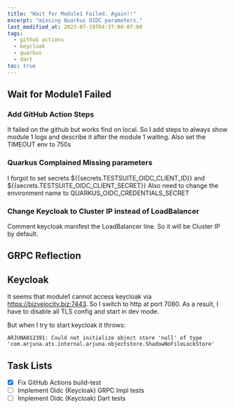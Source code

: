 ```yaml
---
title: "Wait for Module1 Failed. Again!!"
excerpt: "missing Quarkus OIDC parameters."
last_modified_at: 2023-07-19T04:37:00-07:00
tags: 
  - github actions
  - keycloak
  - quarkus
  - dart
toc: true
---
```


## Wait for Module1 Failed

### Add GitHub Action Steps 
It failed on the github but works find on local. So I add steps to always show module 1 logs and describe it after the module 1 waiting.
Also set the TIMEOUT env to 750s

### Quarkus Complained Missing parameters 
I forgot to set secrets ${{secrets.TESTSUITE_OIDC_CLIENT_ID}} and ${{secrets.TESTSUITE_OIDC_CLIENT_SECRET}} 
Also need to change the environment name to QUARKUS_OIDC_CREDENTIALS_SECRET


### Change Keycloak to Cluster IP instead of LoadBalancer
Comment keycloak manifest the LoadBalancer line. So it will be Cluster IP by default.

## GRPC Reflection

## Keycloak
It seems that module1 cannot access keycloak via https://bizvelocity.biz:7443. So I switch to http at port 7080. As a result, I have to disable all TLS config and start in dev mode.

But when I try to start keycloak it throws:
```
ARJUNA012391: Could not initialize object store 'null' of type 'com.arjuna.ats.internal.arjuna.objectstore.ShadowNoFileLockStore'
```

## Task Lists
- [x] Fix GitHub Actions build-test
- [ ] Implement Oidc (Keycloak) GRPC Impl tests
- [ ] Implement Oidc (Keycloak) Dart tests
